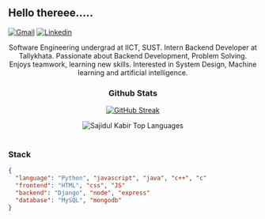 


## Hello thereee.....
[![Gmail](https://img.shields.io/badge/-Gmail-c14438?style=flat&logo=Gmail&logoColor=white)](mailto:panna.codebase@gmail.com?subject=From%20GitHub&&body=Hi,%20there.%20Found%20you%20on%20GitHub!%20Let's%20talk%20about...)
[![Linkedin](https://img.shields.io/badge/-LinkedIn-blue?style=flat&logo=Linkedin&logoColor=white)](https://www.linkedin.com/in/panna-das-aryan)

<div align = "center">
Software Engineering undergrad at IICT, SUST. Intern Backend Developer at Tallykhata. Passionate about Backend Development, Problem Solving. Enjoys teamwork, learning new skills. Interested in System Design, Machine learning and artificial intelligence.
</div>


<div align = "center">

### Github Stats


[![GitHub Streak](http://github-readme-streak-stats.herokuapp.com?user=PannaAryan&theme=radical&background=0A0A0A&stroke=CDB4DB&ring=CDB4DB&currStreakNum=D3D3D3&sideNums=D3D3D3&dates=CDB4DB)](https://git.io/streak-stats)
<br />



<img src="https://github-readme-stats.vercel.app/api/top-langs/?username=PannaAryan&layout=compact&theme=dark&bg_color=0A0A0A" alt="Sajidul Kabir Top Languages"/>
<br />

</div>

<br>

### Stack

```json
{
  "language": "Python", "javascript", "java", "c++", "c"
  "frontend": "HTML", "css", "JS"
  "backend": "Django", "node", "express"
  "database": "MySQL", "mongodb"
}
```

</br>
